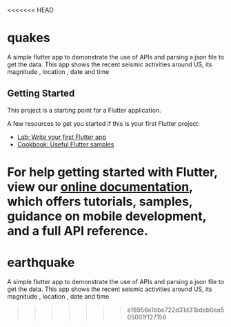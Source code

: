 <<<<<<< HEAD
# quakes

A simple flutter app to demonstrate the use of APIs and parsing a json file to get the data. This app shows the recent seismic activities around US, its magnitude , location , date and time

## Getting Started

This project is a starting point for a Flutter application.

A few resources to get you started if this is your first Flutter project:

- [Lab: Write your first Flutter app](https://flutter.dev/docs/get-started/codelab)
- [Cookbook: Useful Flutter samples](https://flutter.dev/docs/cookbook)

For help getting started with Flutter, view our
[online documentation](https://flutter.dev/docs), which offers tutorials,
samples, guidance on mobile development, and a full API reference.
=======
# earthquake
A simple flutter app to demonstrate the use of APIs and parsing a json file to get the data. This app shows the recent seismic activities around US, its magnitude , location , date and time
>>>>>>> e16956e1bbe722d31d31bdeb0ea505001f127156
